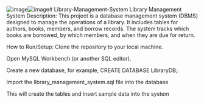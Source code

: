 ![image](https://github.com/user-attachments/assets/2009f1da-2003-4607-b513-ecca1edeecde)![image](https://github.com/user-attachments/assets/c0ea271d-61e6-41a7-b1ab-ca9e5480113c)# Library-Management-System
Library Management System
Description:
This project is a database management system (DBMS) designed to manage the operations of a library. It includes tables for authors, books, members, and borrow records. The system tracks which books are borrowed, by which members, and when they are due for return.

How to Run/Setup:
Clone the repository to your local machine.

Open MySQL Workbench (or another SQL editor).

Create a new database, for example, CREATE DATABASE LibraryDB;.

Import the library_management_system.sql file into the database 

This will create the tables and insert sample data into the system




